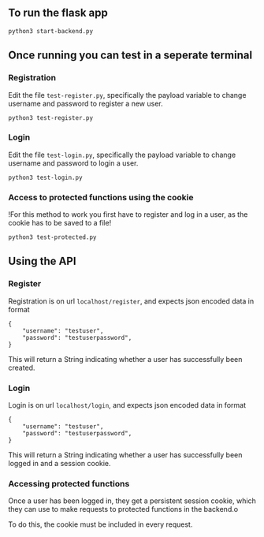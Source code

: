 ## To run the flask app

`python3 start-backend.py`

## Once running you can test in a seperate terminal

### Registration

Edit the file `test-register.py`, specifically the payload variable to change username and password to register a new user.

`python3 test-register.py`

### Login

Edit the file `test-login.py`, specifically the payload variable to change username and password to login a user.

`python3 test-login.py`

### Access to protected functions using the cookie

!For this method to work you first have to register and log in a user, as the cookie has to be saved to a file!

`python3 test-protected.py`

## Using the API

### Register

Registration is on url `localhost/register`, and expects json encoded data in format

```
{
    "username": "testuser",
    "password": "testuserpassword",
}
```

This will return a String indicating whether a user has successfully been created.

### Login

Login is on url `localhost/login`, and expects json encoded data in format

```
{
    "username": "testuser",
    "password": "testuserpassword",
}
```

This will return a String indicating whether a user has successfully been logged in and a session cookie.

### Accessing protected functions

Once a user has been logged in, they get a persistent session cookie, which they can use to make requests to protected functions in the backend.o

To do this, the cookie must be included in every request.
